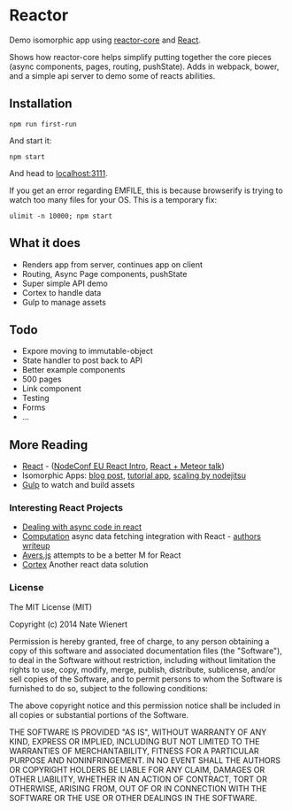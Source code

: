 # Reactor

Demo isomorphic app using [reactor-core](https://github.com/natew/reactor-core) and [React](https://github.com/facebook/react).

Shows how reactor-core helps simplify putting together the core pieces (async components, pages, routing, pushState). Adds in webpack, bower, and a simple api server to demo some of reacts abilities.

## Installation

    npm run first-run

And start it:

    npm start

And head to [localhost:3111](localhost:3111).

If you get an error regarding EMFILE, this is because browserify is trying to watch too many files for your OS. This is a temporary fix:

    ulimit -n 10000; npm start

## What it does

- Renders app from server, continues app on client
- Routing, Async Page components, pushState
- Super simple API demo
- Cortex to handle data
- Gulp to manage assets

## Todo

- Expore moving to immutable-object
- State handler to post back to API
- Better example components
- 500 pages
- Link component
- Testing
- Forms
- ...

## More Reading

- [React](http://facebook.github.io/react/) - ([NodeConf EU React Intro](https://www.youtube.com/watch?v=x7cQ3mrcKaY), [React + Meteor talk](https://www.youtube.com/watch?v=Lqcs6hPOcFw#t=3001))
- Isomorphic Apps: [blog post](http://nerds.airbnb.com/isomorphic-javascript-future-web-apps/), [tutorial app](https://github.com/spikebrehm/isomorphic-tutorial), [scaling by nodejitsu](https://blog.nodejitsu.com/scaling-isomorphic-javascript-code/)
- [Gulp](https://github.com/gulpjs/gulp) to watch and build assets

### Interesting React Projects

- [Dealing with async code in react](https://caurea.org/2014/02/04/dealing-with-asynchronous-code-in-react-components.html)
- [Computation](https://github.com/wereHamster/computation) async data fetching integration with React - [authors writeup](https://caurea.org/2014/02/04/dealing-with-asynchronous-code-in-react-components.html)
- [Avers.js](https://github.com/wereHamster/avers) attempts to be a better M for React
- [Cortex](https://github.com/mquan/cortex) Another react data solution

### License

The MIT License (MIT)

Copyright (c) 2014 Nate Wienert

Permission is hereby granted, free of charge, to any person obtaining a copy
of this software and associated documentation files (the "Software"), to deal
in the Software without restriction, including without limitation the rights
to use, copy, modify, merge, publish, distribute, sublicense, and/or sell
copies of the Software, and to permit persons to whom the Software is
furnished to do so, subject to the following conditions:

The above copyright notice and this permission notice shall be included in
all copies or substantial portions of the Software.

THE SOFTWARE IS PROVIDED "AS IS", WITHOUT WARRANTY OF ANY KIND, EXPRESS OR
IMPLIED, INCLUDING BUT NOT LIMITED TO THE WARRANTIES OF MERCHANTABILITY,
FITNESS FOR A PARTICULAR PURPOSE AND NONINFRINGEMENT. IN NO EVENT SHALL THE
AUTHORS OR COPYRIGHT HOLDERS BE LIABLE FOR ANY CLAIM, DAMAGES OR OTHER
LIABILITY, WHETHER IN AN ACTION OF CONTRACT, TORT OR OTHERWISE, ARISING FROM,
OUT OF OR IN CONNECTION WITH THE SOFTWARE OR THE USE OR OTHER DEALINGS IN
THE SOFTWARE.